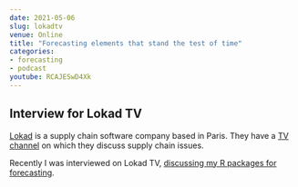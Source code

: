 ```yaml
---
date: 2021-05-06
slug: lokadtv
venue: Online
title: "Forecasting elements that stand the test of time"
categories:
- forecasting
- podcast
youtube: RCAJESwD4Xk
---
```


## Interview for Lokad TV

[Lokad](http://lokad.com) is a supply chain software company based in Paris. They have a [TV channel](https://tv.lokad.com/) on which they discuss supply chain issues.

Recently I was interviewed on Lokad TV, [discussing my R packages for forecasting](https://tv.lokad.com/journal/2021/5/5/forecasting-elements-that-stand-the-test-of-time/).

